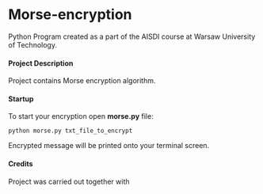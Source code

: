 # Morse-encryption
Python Program created as a part of the AISDI course at Warsaw University of Technology.

#### Project Description
Project contains Morse encryption algorithm.

#### Startup
To start your encryption open __morse.py__ file:
```
python morse.py txt_file_to_encrypt
```
Encrypted message will be printed onto your terminal screen.

#### Credits
Project was carried out together with
